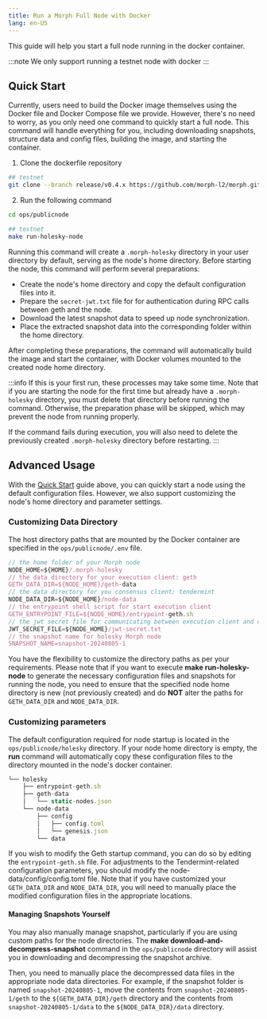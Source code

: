 ```yaml
---
title: Run a Morph Full Node with Docker
lang: en-US
---
```


This guide will help you start a full node running in the docker container. 

:::note
We only support running a testnet node with docker
:::

## Quick Start

Currently, users need to build the Docker image themselves using the Docker file and Docker Compose file we provide. However, there's no need to worry, as you only need one command to quickly start a full node. This command will handle everything for you, including downloading snapshots, structure data and config files, building the image, and starting the container.

1. Clone the dockerfile repository

```bash
## testnet
git clone --branch release/v0.4.x https://github.com/morph-l2/morph.git
```
2. Run the following command

```bash
cd ops/publicnode

## testnet
make run-holesky-node
```

Running this command will create a `.morph-holesky` directory in your user directory by default, serving as the node's home directory. Before starting the node, this command will perform several preparations:

- Create the node's home directory and copy the default configuration files into it.
- Prepare the `secret-jwt.txt` file for for authentication during RPC calls between geth and the node.
- Download the latest snapshot data to speed up node synchronization.
- Place the extracted snapshot data into the corresponding folder within the home directory.

After completing these preparations, the command will automatically build the image and start the container, with Docker volumes mounted to the created node home directory. 

:::info
If this is your first run, these processes may take some time. Note that if you are starting the node for the first time but already have a `.morph-holesky` directory, you must delete that directory before running the command. Otherwise, the preparation phase will be skipped, which may prevent the node from running properly.

If the command fails during execution, you will also need to delete the previously created `.morph-holesky` directory before restarting.
:::

## Advanced Usage

With the [Quick Start](#quick-start) guide above, you can quickly start a node using the default configuration files. However, we also support customizing the node's home directory and parameter settings.

### Customizing Data Directory
The host directory paths that are mounted by the Docker container are specified in the ```ops/publicnode/.env``` file.

```js title="ops/publicnode/.env"
// the home folder of your Morph node
NODE_HOME=${HOME}/.morph-holesky 
// the data directory for your execution client: geth
GETH_DATA_DIR=${NODE_HOME}/geth-data
// the data directory for you consensus client: tendermint
NODE_DATA_DIR=${NODE_HOME}/node-data
// the entrypoint shell script for start execution client
GETH_ENTRYPOINT_FILE=${NODE_HOME}/entrypoint-geth.sh
// the jwt secret file for communicating between execution client and consensus client via engine API
JWT_SECRET_FILE=${NODE_HOME}/jwt-secret.txt
// the snapshot name for holesky Morph node 
SNAPSHOT_NAME=snapshot-20240805-1
```

You have the flexibility to customize the directory paths as per your requirements. 
Please note that if you want to execute **make run-holesky-node** to generate the necessary configuration files and snapshots for running the node, you need to ensure that the specified node home directory is new (not previously created) and do **NOT** alter the paths for ```GETH_DATA_DIR``` and ```NODE_DATA_DIR```.

### Customizing parameters

The default configuration required for node startup is located in the ```ops/publicnode/holesky``` directory. If your node home directory is empty, the **run** command will automatically copy these configuration files to the directory mounted in the node's docker container.

```javascript
└── holesky
    ├── entrypoint-geth.sh
    ├── geth-data
    │   └── static-nodes.json
    └── node-data
        ├── config
        │   ├── config.toml
        │   └── genesis.json
        └── data
```

If you wish to modify the Geth startup command, you can do so by editing the ```entrypoint-geth.sh``` file. For adjustments to the Tendermint-related configuration parameters, you should modify the node-data/config/config.toml file.
Note that if you have customized your ```GETH_DATA_DIR``` and ```NODE_DATA_DIR```, you will need to manually place the modified configuration files in the appropriate locations.
#### Managing Snapshots Yourself

You may also manually manage snapshot, particularly if you are using custom paths for the node directories. 
The **make download-and-decompress-snapshot** command in the ```ops/publicnode``` directory will assist you in downloading and decompressing the snapshot archive.

Then, you need to manually place the decompressed data files in the appropriate node data directories.
For example, if the snapshot folder is named ```snapshot-20240805-1```, move the contents from ```snapshot-20240805-1/geth``` to the ```${GETH_DATA_DIR}/geth``` directory and the contents from ```snapshot-20240805-1/data``` to the ```${NODE_DATA_DIR}/data``` directory.